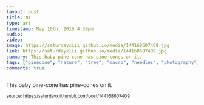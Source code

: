 ```yaml
---
layout: post
title: NT
type: art
timestamp: May 10th, 2016 4:39pm
audio: 
video: 
image: https://saturdayxiii.github.io/media/144168607409.jpg
link: https://saturdayxiii.github.io/media/144168607409.jpg
summary: This baby pine-cone has pine-cones on it. 
tags: ["pinecone", "nature", "tree", "macro", "needles", "photography", "art"]
comments: true
---
```


This baby pine-cone has pine-cones on it.
<br/>
 
  
<small>source: https://saturdayxiii.tumblr.com/post/144168607409</small>